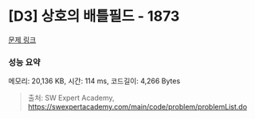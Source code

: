 # [D3] 상호의 배틀필드 - 1873 

[문제 링크](https://swexpertacademy.com/main/code/problem/problemDetail.do?contestProbId=AV5LyE7KD2ADFAXc) 

### 성능 요약

메모리: 20,136 KB, 시간: 114 ms, 코드길이: 4,266 Bytes



> 출처: SW Expert Academy, https://swexpertacademy.com/main/code/problem/problemList.do